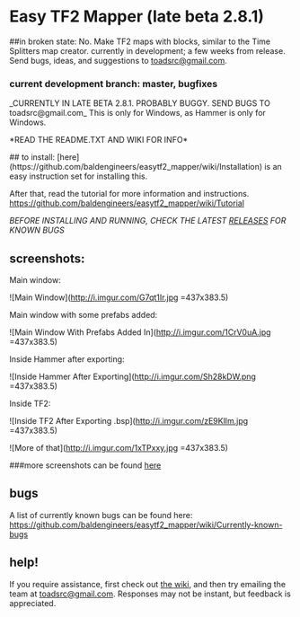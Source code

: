 # Easy TF2 Mapper (late beta 2.8.1)
##in broken state: No.
Make TF2 maps with blocks, similar to the Time Splitters map creator. currently in development; a few weeks from release. Send bugs, ideas, and suggestions to toadsrc@gmail.com.
### current development branch: master, bugfixes
<p>
_CURRENTLY IN LATE BETA 2.8.1. PROBABLY BUGGY. SEND BUGS TO toadsrc@gmail.com_ This is only for Windows, as Hammer is only for Windows.
<p>
*READ THE README.TXT AND WIKI FOR INFO*
<p>
<p>
## to install:
[here](https://github.com/baldengineers/easytf2_mapper/wiki/Installation) is an easy instruction set for installing this.

After that, read the tutorial for more information and instructions. https://github.com/baldengineers/easytf2_mapper/wiki/Tutorial

_*BEFORE INSTALLING AND RUNNING, CHECK THE LATEST [RELEASES](https://github.com/baldengineers/easytf2_mapper/releases) FOR KNOWN BUGS*_
## screenshots:
Main window:

![Main Window](http://i.imgur.com/G7qt1Ir.jpg =437x383.5)

Main window with some prefabs added:

![Main Window With Prefabs Added In](http://i.imgur.com/1CrV0uA.jpg =437x383.5)

Inside Hammer after exporting:

![Inside Hammer After Exporting](http://i.imgur.com/Sh28kDW.png =437x383.5)

Inside TF2:

![Inside TF2 After Exporting .bsp](http://i.imgur.com/zE9KlIm.jpg =437x383.5)

![More of that](http://i.imgur.com/1xTPxxy.jpg =437x383.5)

###more screenshots can be found [here](https://github.com/baldengineers/easytf2_mapper/wiki/Screenshots)
## bugs
A list of currently known bugs can be found here: https://github.com/baldengineers/easytf2_mapper/wiki/Currently-known-bugs
## help!
If you require assistance, first check out [the wiki](https://github.com/baldengineers/easytf2_mapper/wiki), and then try emailing the team at toadsrc@gmail.com. Responses may not be instant, but feedback is appreciated.
